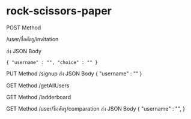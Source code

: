 # rock-scissors-paper

POST Method

/user/ชื่อศัตรู/invitation

ส่ง JSON Body

`{
"username" : "",
"choice" : ""
}`

PUT Method
/signup
ส่ง JSON Body
{
"username" : ""
}

GET Method
/getAllUsers

GET Method
/ladderboard

GET Method
/user/ชื่อศัตรู/comparation
ส่ง JSON Body
{
"username" : "",
}
